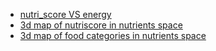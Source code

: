 
- [nutri_score VS energy](./gr_work/ns_gr_plots/energy_VS_nutri_score.html)
- [3d map of nutriscore in nutrients space](./gr_work/ns_gr_plots/3d_nutrients_&_nutriscore.html)
- [3d map of food categories in nutrients space](./gr_work/ns_gr_plots/3d_nutrients_&_category.html)
